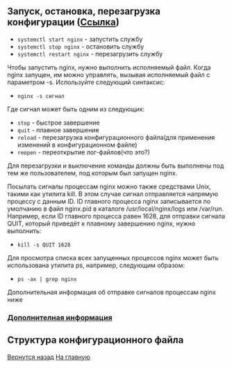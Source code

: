## Запуск, остановка, перезагрузка конфигурации ([Ссылка](https://nginx.org/ru/docs/beginners_guide.html))

* ```systemctl start nginx``` - запустить службу
* ```systemctl stop nginx``` - остановить службу
* ```systemctl restart nginx``` - перезагрузить службу

Чтобы запустить nginx, нужно выполнить исполняемый файл. Когда nginx запущен, им можно управлять, вызывая исполняемый файл с параметром -s. Используйте следующий синтаксис:

* ```nginx -s сигнал```

Где сигнал может быть одним из следующих:

* ```stop``` - быстрое завершение
* ```quit``` - плавное завершение
* ```reload``` - перезагрузка конфигурационного файла(для применения изменений в конфигурационном файле)
* ```reopen``` - переоткрытие лог-файлов(что это?)

Для перезагрузки и выключение команды должны быть выполнены под тем же пользователем, под которым был запущен nginx.

Посылать сигналы процессам nginx можно также средствами Unix, такими как утилита kill. В этом случае сигнал отправляется напрямую процессу с данным ID. ID главного процесса nginx записывается по умолчанию в файл nginx.pid в каталоге /usr/local/nginx/logs или /var/run. Например, если ID главного процесса равен 1628, для отправки сигнала QUIT, который приведёт к плавному завершению nginx, нужно выполнить:

* ```kill -s QUIT 1628```

Для просмотра списка всех запущенных процессов nginx может быть использована утилита ps, например, следующим образом:

* ```ps -ax | grep nginx```

Дополнительная информация об отправке сигналов процессам nginx ниже
### [Дополнителная информация](https://nginx.org/ru/docs/control.html) 


## Структура конфигурационного файла


[Вернутся назад](solution.md)
[На главную](README.md)
